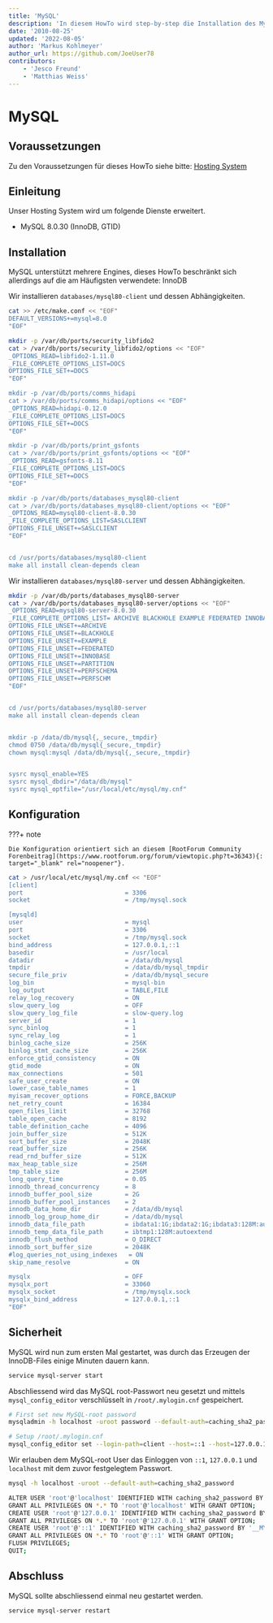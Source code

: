 ```yaml
---
title: 'MySQL'
description: 'In diesem HowTo wird step-by-step die Installation des MySQL Datenbanksystem für ein Hosting System auf Basis von FreeBSD 64Bit auf einem dedizierten Server beschrieben.'
date: '2010-08-25'
updated: '2022-08-05'
author: 'Markus Kohlmeyer'
author_url: https://github.com/JoeUser78
contributors:
    - 'Jesco Freund'
    - 'Matthias Weiss'
---
```


# MySQL

## Voraussetzungen

Zu den Voraussetzungen für dieses HowTo siehe bitte: [Hosting System](/howtos/freebsd/hosting_system/)

## Einleitung

Unser Hosting System wird um folgende Dienste erweitert.

- MySQL 8.0.30 (InnoDB, GTID)

## Installation

MySQL unterstützt mehrere Engines, dieses HowTo beschränkt sich allerdings auf die am Häufigsten verwendete: InnoDB

Wir installieren `databases/mysql80-client` und dessen Abhängigkeiten.

``` bash
cat >> /etc/make.conf << "EOF"
DEFAULT_VERSIONS+=mysql=8.0
"EOF"
```

``` bash
mkdir -p /var/db/ports/security_libfido2
cat > /var/db/ports/security_libfido2/options << "EOF"
_OPTIONS_READ=libfido2-1.11.0
_FILE_COMPLETE_OPTIONS_LIST=DOCS
OPTIONS_FILE_SET+=DOCS
"EOF"

mkdir -p /var/db/ports/comms_hidapi
cat > /var/db/ports/comms_hidapi/options << "EOF"
_OPTIONS_READ=hidapi-0.12.0
_FILE_COMPLETE_OPTIONS_LIST=DOCS
OPTIONS_FILE_SET+=DOCS
"EOF"

mkdir -p /var/db/ports/print_gsfonts
cat > /var/db/ports/print_gsfonts/options << "EOF"
_OPTIONS_READ=gsfonts-8.11
_FILE_COMPLETE_OPTIONS_LIST=DOCS
OPTIONS_FILE_SET+=DOCS
"EOF"

mkdir -p /var/db/ports/databases_mysql80-client
cat > /var/db/ports/databases_mysql80-client/options << "EOF"
_OPTIONS_READ=mysql80-client-8.0.30
_FILE_COMPLETE_OPTIONS_LIST=SASLCLIENT
OPTIONS_FILE_UNSET+=SASLCLIENT
"EOF"


cd /usr/ports/databases/mysql80-client
make all install clean-depends clean
```

Wir installieren `databases/mysql80-server` und dessen Abhängigkeiten.

``` bash
mkdir -p /var/db/ports/databases_mysql80-server
cat > /var/db/ports/databases_mysql80-server/options << "EOF"
_OPTIONS_READ=mysql80-server-8.0.30
_FILE_COMPLETE_OPTIONS_LIST= ARCHIVE BLACKHOLE EXAMPLE FEDERATED INNOBASE PARTITION PERFSCHEMA PERFSCHM
OPTIONS_FILE_UNSET+=ARCHIVE
OPTIONS_FILE_UNSET+=BLACKHOLE
OPTIONS_FILE_UNSET+=EXAMPLE
OPTIONS_FILE_UNSET+=FEDERATED
OPTIONS_FILE_UNSET+=INNOBASE
OPTIONS_FILE_UNSET+=PARTITION
OPTIONS_FILE_UNSET+=PERFSCHEMA
OPTIONS_FILE_UNSET+=PERFSCHM
"EOF"


cd /usr/ports/databases/mysql80-server
make all install clean-depends clean


mkdir -p /data/db/mysql{,_secure,_tmpdir}
chmod 0750 /data/db/mysql{_secure,_tmpdir}
chown mysql:mysql /data/db/mysql{,_secure,_tmpdir}


sysrc mysql_enable=YES
sysrc mysql_dbdir="/data/db/mysql"
sysrc mysql_optfile="/usr/local/etc/mysql/my.cnf"
```

## Konfiguration

???+ note

    Die Konfiguration orientiert sich an diesem [RootForum Community Forenbeitrag](https://www.rootforum.org/forum/viewtopic.php?t=36343){: target="_blank" rel="noopener"}.

``` bash
cat > /usr/local/etc/mysql/my.cnf << "EOF"
[client]
port                            = 3306
socket                          = /tmp/mysql.sock

[mysqld]
user                            = mysql
port                            = 3306
socket                          = /tmp/mysql.sock
bind_address                    = 127.0.0.1,::1
basedir                         = /usr/local
datadir                         = /data/db/mysql
tmpdir                          = /data/db/mysql_tmpdir
secure_file_priv                = /data/db/mysql_secure
log_bin                         = mysql-bin
log_output                      = TABLE,FILE
relay_log_recovery              = ON
slow_query_log                  = OFF
slow_query_log_file             = slow-query.log
server_id                       = 1
sync_binlog                     = 1
sync_relay_log                  = 1
binlog_cache_size               = 256K
binlog_stmt_cache_size          = 256K
enforce_gtid_consistency        = ON
gtid_mode                       = ON
max_connections                 = 501
safe_user_create                = ON
lower_case_table_names          = 1
myisam_recover_options          = FORCE,BACKUP
net_retry_count                 = 16384
open_files_limit                = 32768
table_open_cache                = 8192
table_definition_cache          = 4096
join_buffer_size                = 512K
sort_buffer_size                = 2048K
read_buffer_size                = 256K
read_rnd_buffer_size            = 512K
max_heap_table_size             = 256M
tmp_table_size                  = 256M
long_query_time                 = 0.05
innodb_thread_concurrency       = 8
innodb_buffer_pool_size         = 2G
innodb_buffer_pool_instances    = 2
innodb_data_home_dir            = /data/db/mysql
innodb_log_group_home_dir       = /data/db/mysql
innodb_data_file_path           = ibdata1:1G;ibdata2:1G;ibdata3:128M:autoextend
innodb_temp_data_file_path      = ibtmp1:128M:autoextend
innodb_flush_method             = O_DIRECT
innodb_sort_buffer_size         = 2048K
#log_queries_not_using_indexes   = ON
skip_name_resolve               = ON

mysqlx                          = OFF
mysqlx_port                     = 33060
mysqlx_socket                   = /tmp/mysqlx.sock
mysqlx_bind_address             = 127.0.0.1,::1
"EOF"
```

## Sicherheit

MySQL wird nun zum ersten Mal gestartet, was durch das Erzeugen der InnoDB-Files einige Minuten dauern kann.

``` bash
service mysql-server start
```

Abschliessend wird das MySQL root-Passwort neu gesetzt und mittels `mysql_config_editor` verschlüsselt in `/root/.mylogin.cnf` gespeichert.

``` bash
# First set new MySQL-root password
mysqladmin -h localhost -uroot password --default-auth=caching_sha2_password

# Setup /root/.mylogin.cnf
mysql_config_editor set --login-path=client --host=::1 --host=127.0.0.1 --host=localhost --socket=/tmp/mysql.sock --user=root --password
```

Wir erlauben dem MySQL-root User das Einloggen von `::1`, `127.0.0.1` und `localhost` mit dem zuvor festgelegtem Passwort.

``` bash
mysql -h localhost -uroot --default-auth=caching_sha2_password

ALTER USER 'root'@'localhost' IDENTIFIED WITH caching_sha2_password BY '__MYSQL_ROOT_PASSWORD__' PASSWORD EXPIRE NEVER;
GRANT ALL PRIVILEGES ON *.* TO 'root'@'localhost' WITH GRANT OPTION;
CREATE USER 'root'@'127.0.0.1' IDENTIFIED WITH caching_sha2_password BY '__MYSQL_ROOT_PASSWORD__' PASSWORD EXPIRE NEVER;
GRANT ALL PRIVILEGES ON *.* TO 'root'@'127.0.0.1' WITH GRANT OPTION;
CREATE USER 'root'@'::1' IDENTIFIED WITH caching_sha2_password BY '__MYSQL_ROOT_PASSWORD__' PASSWORD EXPIRE NEVER;
GRANT ALL PRIVILEGES ON *.* TO 'root'@'::1' WITH GRANT OPTION;
FLUSH PRIVILEGES;
QUIT;
```

## Abschluss

MySQL sollte abschliessend einmal neu gestartet werden.

``` bash
service mysql-server restart
```
